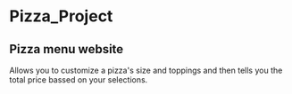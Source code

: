 # Pizza_Project
## Pizza menu website
Allows you to customize a pizza's size and toppings and then tells you the total price bassed on your selections.
